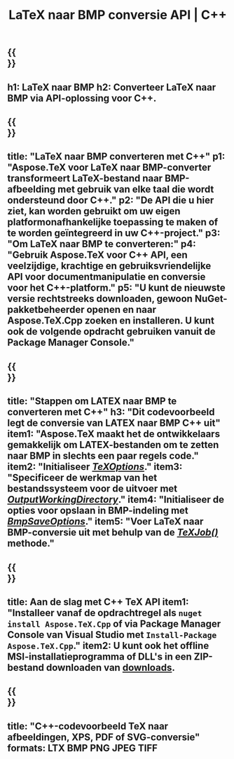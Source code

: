 ﻿---
translation: true
template: /_templates/_conversion-child-cpp.md
title: LaTeX naar BMP conversie API | C++
description: LaTeX naar BMP conversie functionaliteit. Integreer deze on-premise C++-bibliotheek in uw project of gebruik platformonafhankelijke applicaties om LaTeX naar BMP te converteren.
keywords: latex naar bmp api cpp, latex2bmp integratie c++
url: /cpp/conversion/latex-to-bmp/
family: tex
platformtag: cpp
feature: conversion
informat: LATEX
outformat: BMP
otherformats: PNG JPEG TIFF PDF SVG XPS
---

{{<section banner>}}
---
h1: LaTeX naar BMP
h2: Converteer LaTeX naar BMP via API-oplossing voor C++.
---

{{<section overview>}}
---
title: "LaTeX naar BMP converteren met C++"
p1: "Aspose.TeX voor LaTeX naar BMP-converter transformeert LaTeX-bestand naar BMP-afbeelding met gebruik van elke taal die wordt ondersteund door C++."
p2: "De API die u hier ziet, kan worden gebruikt om uw eigen platformonafhankelijke toepassing te maken of te worden geïntegreerd in uw C++-project."
p3: "Om LaTeX naar BMP te converteren:"
p4: "Gebruik Aspose.TeX voor C++ API, een veelzijdige, krachtige en gebruiksvriendelijke API voor documentmanipulatie en conversie voor het C++-platform."
p5: "U kunt de nieuwste versie rechtstreeks downloaden, gewoon NuGet-pakketbeheerder openen en naar Aspose.TeX.Cpp zoeken en installeren. U kunt ook de volgende opdracht gebruiken vanuit de Package Manager Console."
---

{{<section feature1>}}
---
title: "Stappen om LATEX naar BMP te converteren met C++"
h3: "Dit codevoorbeeld legt de conversie van LATEX naar BMP C++ uit"
item1: "Aspose.TeX maakt het de ontwikkelaars gemakkelijk om LATEX-bestanden om te zetten naar BMP in slechts een paar regels code."
item2: "Initialiseer [*TeXOptions*](https://reference.aspose.com/tex/cpp/class/aspose.te_x.te_x_options)."
item3: "Specificeer de werkmap van het bestandssysteem voor de uitvoer met [*OutputWorkingDirectory*](https://reference.aspose.com/tex/cpp/class/aspose.te_x.te_x_options#aa4f4ea6dab7db5ba1b40800495f16f63)."
item4: "Initialiseer de opties voor opslaan in BMP-indeling met [*BmpSaveOptions*](https://reference.aspose.com/tex/cpp/class/aspose.te_x.presentation.image.bmp_save_options)."
item5: "Voer LaTeX naar BMP-conversie uit met behulp van de [*TeXJob()*](https://reference.aspose.com/tex/cpp/class/aspose.te_x.te_x_job) methode."
---

{{<section feature2>}}
---
title: Aan de slag met C++ TeX API
item1: "Installeer vanaf de opdrachtregel als ```nuget install Aspose.TeX.Cpp``` of via Package Manager Console van Visual Studio met ```Install-Package Aspose.TeX.Cpp```."
item2: U kunt ook het offline MSI-installatieprogramma of DLL's in een ZIP-bestand downloaden van [downloads](https://releases.aspose.com/tex/cpp).
---

{{<section widget>}}
---
title: "C++-codevoorbeeld TeX naar afbeeldingen, XPS, PDF of SVG-conversie"
formats: LTX BMP PNG JPEG TIFF
---


